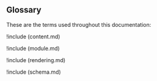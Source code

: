 ## Glossary

These are the terms used throughout this documentation:

!include (content.md)

!include (module.md)

!include (rendering.md)

!include (schema.md)